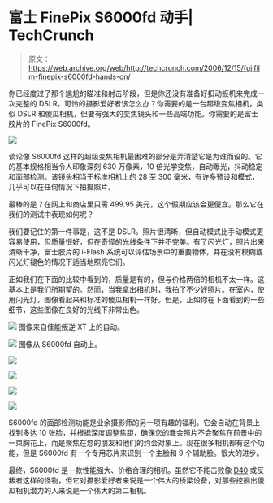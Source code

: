 # 富士 FinePix S6000fd 动手| TechCrunch

> 原文：<https://web.archive.org/web/http://techcrunch.com/2006/12/15/fujifilm-finepix-s6000fd-hands-on/>

你已经度过了那个尴尬的瞄准和射击阶段，但是你还没有准备好扣动扳机来完成一次完整的 DSLR。可怜的摄影爱好者该怎么办？你需要的是一台超级变焦相机，类似 DSLR 和傻瓜相机，但要有强大的变焦镜头和一些高端功能。你需要的是富士胶片的 FinePix S6000fd。

![](img/ee677d3921e5d1d93b29ef00d32b72f5.png)

谈论像 S6000fd 这样的超级变焦相机最困难的部分是弄清楚它是为谁而设的。它的基本规格相当令人印象深刻:630 万像素，10 倍光学变焦，自动曝光，抖动稳定和面部检测。该镜头相当于标准相机上的 28 至 300 毫米，有许多预设和模式，几乎可以在任何情况下拍摄照片。

最棒的是？在网上和商店里只需 499.95 美元，这个假期应该会更便宜。那么它在我们的测试中表现如何呢？

我们要记住的第一件事是，这不是 DSLR。照片很清晰，但自动模式比手动模式更容易使用，但质量很好，但在奇怪的光线条件下并不完美。有了闪光灯，照片出来清晰干净，富士胶片的 i-Flash 系统可以评估场景中的重要物体，并在没有模糊或闪光灯褪色的情况下适当地照亮它们。

正如我们在下面的比较中看到的，质量是有的，但与价格两倍的相机不太一样。这基本上是我们所期望的。然而，当我拿出相机时，我拍了不少好照片。在室内，使用闪光灯，图像看起来和标准的傻瓜相机一样好。但是，正如你在下面看到的一些细节，这些图像在良好的光线下非常出色。

![](img/74d27e23d816066da62074230fc5b49a.png)
图像来自佳能叛逆 XT 上的自动。

![](img/a88076da9d9eca98aa15151bc52a7c8e.png)
图像从 S6000fd 自动上。

![](img/5f44ac9a1d06ab064a2e80478a90ba8f.png)

![](img/b6c9dac18295f3c1b3cc5a13b7accf13.png)

![](img/3e2fbd63ae58e2ed17fa93e0b5334ea3.png)

![](img/74300585e6efc96d4cee3ae8ed45f806.png)

S6000fd 的面部检测功能是业余摄影师的另一项有趣的福利。它会自动在背景上找到多达 10 张脸，并根据深度调整焦距，确保您的舞会照片不会聚焦在前景中的一束胸花上，而是聚焦在您的朋友和他们的约会对象上。现在很多相机都有这个功能，但是 S6000fd 有一个专用芯片来识别一个主脸和 9 个辅助脸。很大的进步。

最终，S6000fd 是一款性能强大、价格合理的相机。虽然它不能击败像 [D40](https://web.archive.org/web/20130627203750/http://crunchgear.com/2006/11/26/nikon-d40-hands-on/) 或反叛者这样的怪物，但它对摄影爱好者来说是一个伟大的桥梁设备，对那些挖掘出傻瓜相机潜力的人来说是一个伟大的第二相机。